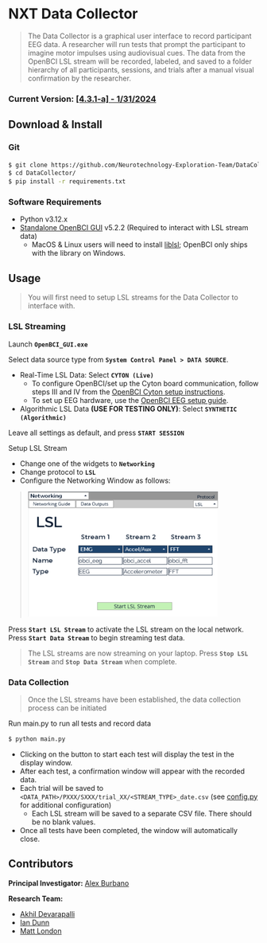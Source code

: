 # NXT Data Collector

> The Data Collector is a graphical user interface to record participant EEG data. A researcher will run tests that prompt the participant to imagine motor impulses using audiovisual cues. The data from the OpenBCI LSL stream will be recorded, labeled, and saved to a folder hierarchy of all participants, sessions, and trials after a manual visual confirmation by the researcher.

### Current Version: [[4.3.1-a] - 1/31/2024](docs/changelog.md)

## Download & Install

### Git

```bash
$ git clone https://github.com/Neurotechnology-Exploration-Team/DataCollector.git
$ cd DataCollector/
$ pip install -r requirements.txt
```

### Software Requirements

- Python v3.12.x
- [Standalone OpenBCI GUI](https://openbci.com/downloads) v5.2.2 (Required to interact with LSL stream data)
    - MacOS & Linux users will need to install [liblsl](https://github.com/sccn/liblsl); OpenBCI only ships with the
      library on Windows.

## Usage

> You will first need to setup LSL streams for the Data Collector to interface with.

### LSL Streaming

Launch **`OpenBCI_GUI.exe`**

Select data source type from **`System Control Panel > DATA SOURCE`**.

- Real-Time LSL Data: Select **`CYTON (Live)`**
  - To configure OpenBCI/set up the Cyton board communication, follow steps III and IV from the [OpenBCI Cyton setup instructions](https://docs.openbci.com/GettingStarted/Boards/CytonGS/#iii-prepare-your-openbci-hardware).
  - To set up EEG hardware, use the [OpenBCI EEG setup guide](https://docs.openbci.com/GettingStarted/Biosensing-Setups/EEGSetup/).
- Algorithmic LSL Data **(USE FOR TESTING ONLY)**: Select **`SYNTHETIC (Algorithmic)`**

Leave all settings as default, and press **`START SESSION`**

Setup LSL Stream

- Change one of the widgets to **`Networking`**
- Change protocol to **`LSL`**
- Configure the Networking Window as follows:

> ![image](./docs/images/networking_configuration.png)

Press **`Start LSL Stream`** to activate the LSL stream on the local network. Press **`Start Data Stream`** to begin
streaming test data.

> The LSL streams are now streaming on your laptop. Press **`Stop LSL Stream`** and **`Stop Data Stream`** when
> complete.

### Data Collection

> Once the LSL streams have been established, the data collection process can be initiated

Run main.py to run all tests and record data

```bash
$ python main.py
```

- Clicking on the button to start each test will display the test in the display window.
- After each test, a confirmation window will appear with the recorded data.
- Each trial will be saved to `<DATA_PATH>/PXXX/SXXX/trial_XX/<STREAM_TYPE>_date.csv` (see [config.py](./config.py) for additional configuration)
  - Each LSL stream will be saved to a separate CSV file. There should be no blank values.
- Once all tests have been completed, the window will automatically close.

## Contributors

**Principal Investigator:** [Alex Burbano](mailto:arb8590@rit.edu)

**Research Team:**

- [Akhil Devarapalli](mailto:ad7171@rit.edu)
- [Ian Dunn](mailto:itd3516@rit.edu)
- [Matt London](mailto:mrl2534@rit.edu)
